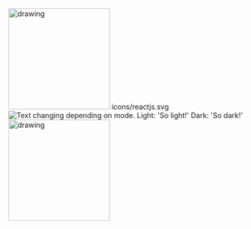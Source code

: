 <img src="https://github.com/xandemon/developer-icons/blob/main/icons/react.svg" alt="drawing" width="200"/>
icons/reactjs.svg
<picture>
  <source media="(prefers-color-scheme: dark)" srcset="https://raw.github.com/xandemon/developer-icons/blob/main/icons/remix-dark.svg">
  <img alt="Text changing depending on mode. Light: 'So light!' Dark: 'So dark!'" src="https://raw.github.com/xandemon/developer-icons/blob/main/icons/remix-light.svg">
  <img  alt="drawing" width="200"/>
</picture>
